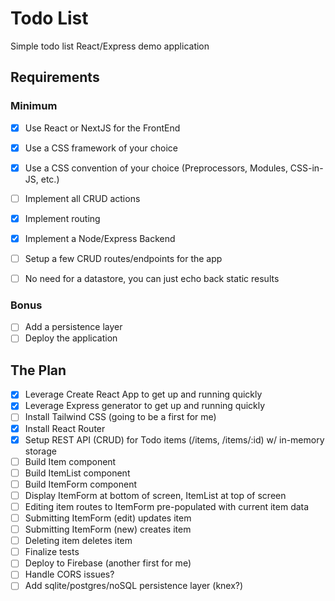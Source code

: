 # Todo List

Simple todo list React/Express demo application

## Requirements

### Minimum

- [x] Use React or NextJS for the FrontEnd

- [x] Use a CSS framework of your choice

- [x] Use a CSS convention of your choice (Preprocessors, Modules, CSS-in-JS, etc.)

- [ ] Implement all CRUD actions

- [x] Implement routing

- [x] Implement a Node/Express Backend

- [ ] Setup a few CRUD routes/endpoints for the app

- [ ] No need for a datastore, you can just echo back static results

### Bonus

- [ ] Add a persistence layer
- [ ] Deploy the application

## The Plan

- [x] Leverage Create React App to get up and running quickly
- [x] Leverage Express generator to get up and running quickly
- [ ] Install Tailwind CSS (going to be a first for me)
- [x] Install React Router
- [x] Setup REST API (CRUD) for Todo items (/items, /items/:id) w/ in-memory storage
- [ ] Build Item component
- [ ] Build ItemList component
- [ ] Build ItemForm component
- [ ] Display ItemForm at bottom of screen, ItemList at top of screen
- [ ] Editing item routes to ItemForm pre-populated with current item data
- [ ] Submitting ItemForm (edit) updates item
- [ ] Submitting ItemForm (new) creates item
- [ ] Deleting item deletes item
- [ ] Finalize tests
- [ ] Deploy to Firebase (another first for me)
- [ ] Handle CORS issues?
- [ ] Add sqlite/postgres/noSQL persistence layer (knex?)